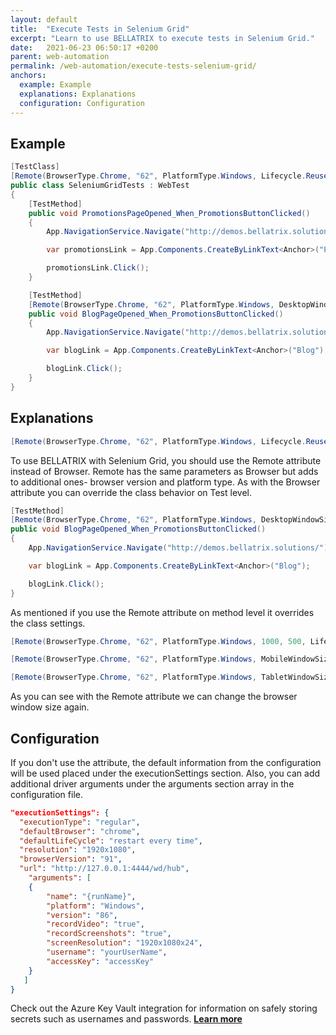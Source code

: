 ```yaml
---
layout: default
title:  "Execute Tests in Selenium Grid"
excerpt: "Learn to use BELLATRIX to execute tests in Selenium Grid."
date:   2021-06-23 06:50:17 +0200
parent: web-automation
permalink: /web-automation/execute-tests-selenium-grid/
anchors:
  example: Example
  explanations: Explanations
  configuration: Configuration
---
```

Example
-------
```csharp
[TestClass]
[Remote(BrowserType.Chrome, "62", PlatformType.Windows, Lifecycle.ReuseIfStarted)]
public class SeleniumGridTests : WebTest
{
    [TestMethod]
    public void PromotionsPageOpened_When_PromotionsButtonClicked()
    {
        App.NavigationService.Navigate("http://demos.bellatrix.solutions/");

        var promotionsLink = App.Components.CreateByLinkText<Anchor>("Promotions");

        promotionsLink.Click();
    }

    [TestMethod]
    [Remote(BrowserType.Chrome, "62", PlatformType.Windows, DesktopWindowSize._1280_1024, Lifecycle.ReuseIfStarted)]
    public void BlogPageOpened_When_PromotionsButtonClicked()
    {
        App.NavigationService.Navigate("http://demos.bellatrix.solutions/");

        var blogLink = App.Components.CreateByLinkText<Anchor>("Blog");

        blogLink.Click();
    }
}
```

Explanations
------------
```csharp
[Remote(BrowserType.Chrome, "62", PlatformType.Windows, Lifecycle.ReuseIfStarted)]
```
To use BELLATRIX with Selenium Grid, you should use the Remote attribute instead of Browser. Remote has the same parameters as Browser but adds to additional ones- browser version and platform type. As with the Browser attribute you can override the class behavior on Test level.
```csharp
[TestMethod]
[Remote(BrowserType.Chrome, "62", PlatformType.Windows, DesktopWindowSize._1280_1024, Lifecycle.ReuseIfStarted)]
public void BlogPageOpened_When_PromotionsButtonClicked()
{
    App.NavigationService.Navigate("http://demos.bellatrix.solutions/");

    var blogLink = App.Components.CreateByLinkText<Anchor>("Blog");

    blogLink.Click();
}
```
As mentioned if you use the Remote attribute on method level it overrides the class settings.
```csharp
[Remote(BrowserType.Chrome, "62", PlatformType.Windows, 1000, 500, Lifecycle.ReuseIfStarted)]
```
```csharp
[Remote(BrowserType.Chrome, "62", PlatformType.Windows, MobileWindowSize._320_568, Lifecycle.ReuseIfStarted)]
```
```csharp
[Remote(BrowserType.Chrome, "62", PlatformType.Windows, TabletWindowSize._600_1024, Lifecycle.ReuseIfStarted)]
```
As you can see with the Remote attribute we can change the browser window size again.

Configuration
-------------
If you don't use the attribute, the default information from the configuration will be used placed under the executionSettings section. Also, you can add additional driver arguments under the arguments section array in the configuration file.
```json
"executionSettings": {
  "executionType": "regular",
  "defaultBrowser": "chrome",
  "defaultLifeCycle": "restart every time",
  "resolution": "1920x1080",
  "browserVersion": "91",
  "url": "http://127.0.0.1:4444/wd/hub",
    "arguments": [
    {
        "name": "{runName}",
        "platform": "Windows",
        "version": "86",
        "recordVideo": "true",
        "recordScreenshots": "true",
        "screenResolution": "1920x1080x24",
        "username": "yourUserName",
        "accessKey": "accessKey"
    }
   ]
}
```
Check out the Azure Key Vault integration for information on safely storing secrets such as usernames and passwords. [**Learn more**](/product-integrations/azure-key-vault/)